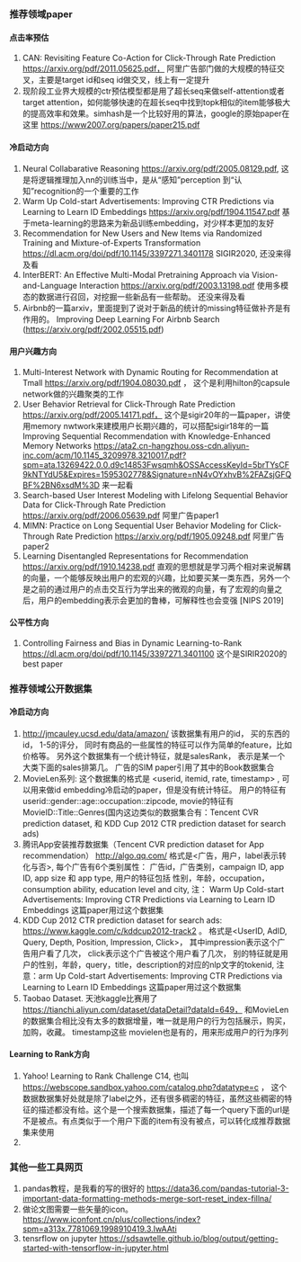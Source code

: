### 推荐领域paper
#### 点击率预估
1. CAN: Revisiting Feature Co-Action for Click-Through Rate Prediction https://arxiv.org/pdf/2011.05625.pdf， 阿里广告部门做的大规模的特征交叉，主要是target id和seq id做交叉，线上有一定提升
2. 现阶段工业界大规模的ctr预估模型都是用了超长seq来做self-attention或者target attention，如何能够快速的在超长seq中找到topk相似的item能够极大的提高效率和效果。simhash是一个比较好用的算法，google的原始paper在这里 https://www2007.org/papers/paper215.pdf 
#### 冷启动方向
1. Neural Collabarative Reasoning https://arxiv.org/pdf/2005.08129.pdf, 这是将逻辑推理加入nn的训练当中，是从“感知”perception 到“认知”recognition的一个重要的工作
2. Warm Up Cold-start Advertisements: Improving CTR Predictions via Learning to Learn ID Embeddings https://arxiv.org/pdf/1904.11547.pdf 基于meta-learning的思路来为新品训练embedding，对少样本更加的友好
3. Recommendation for New Users and New Items via Randomized Training and Mixture-of-Experts Transformation https://dl.acm.org/doi/pdf/10.1145/3397271.3401178  SIGIR2020, 还没来得及看
4. InterBERT: An Effective Multi-Modal Pretraining Approach via Vision-and-Language Interaction https://arxiv.org/pdf/2003.13198.pdf 使用多模态的数据进行召回，对挖掘一些新品有一些帮助。 还没来得及看
5. Airbnb的一篇arxiv，里面提到了说对于新品的统计的missing特征做补齐是有作用的。 Improving Deep Learning For Airbnb Search (https://arxiv.org/pdf/2002.05515.pdf)

#### 用户兴趣方向
1. Multi-Interest Network with Dynamic Routing for Recommendation at Tmall https://arxiv.org/pdf/1904.08030.pdf ， 这个是利用hilton的capsule network做的兴趣聚类的工作
2. User Behavior Retrieval for Click-Through Rate Prediction https://arxiv.org/pdf/2005.14171.pdf， 这个是sigir20年的一篇paper，讲使用memory nwtwork来建模用户长期兴趣的，可以搭配sigir18年的一篇Improving Sequential Recommendation with Knowledge-Enhanced Memory Networks https://ata2.cn-hangzhou.oss-cdn.aliyun-inc.com/acm/10.1145_3209978.3210017.pdf?spm=ata.13269422.0.0.d9c14853Fwsqmh&OSSAccessKeyId=5brTYsCF9kNTYdU5&Expires=1595302778&Signature=nN4vOYxhvB%2FAZsjGFQBF%2BN6xsdM%3D  来一起看  
3. Search-based User Interest Modeling with Lifelong Sequential Behavior Data for Click-Through Rate Prediction  https://arxiv.org/pdf/2006.05639.pdf 阿里广告paper1
4. MIMN: Practice on Long Sequential User Behavior Modeling for Click-Through Rate Prediction https://arxiv.org/pdf/1905.09248.pdf 阿里广告paper2
5. Learning Disentangled Representations for Recommendation https://arxiv.org/pdf/1910.14238.pdf 直观的思想就是学习两个相对来说解耦的向量，一个能够反映出用户的宏观的兴趣，比如要买某一类东西，另外一个是之前的通过用户的点击交互行为学出来的微观的向量，有了宏观的向量之后，用户的embedding表示会更加的鲁棒，可解释性也会变强 [NIPS 2019]

#### 公平性方向
1. Controlling Fairness and Bias in Dynamic Learning-to-Rank https://dl.acm.org/doi/pdf/10.1145/3397271.3401100 这个是SIRIR2020的best paper

### 推荐领域公开数据集
#### 冷启动方向
1. http://jmcauley.ucsd.edu/data/amazon/ 该数据集有用户的id， 买的东西的id， 1-5的评分， 同时有商品的一些属性的特征可以作为简单的feature，比如 价格等。 另外这个数据集有一个统计特征，就是salesRank， 表示是某一个大类下面的sales排第几。 广告的SIM paper引用了其中的Book数据集合
2. MovieLen系列: 这个数据集的格式是  <userid, itemid, rate, timestamp> , 可以用来做id embedding冷启动的paper，但是没有统计特征。 用户的特征有 userid::gender::age::occupation::zipcode, movie的特征有MovieID::Title::Genres(国内这边类似的数据集合有：Tencent CVR prediction dataset, 和 KDD Cup 2012 CTR prediction dataset for search ads)
3. 腾讯App安装推荐数据集（Tencent CVR prediction dataset for App recommendation） http://algo.qq.com/ 格式是<广告，用户，label表示转化与否>, 每个广告有6个类别属性： 广告id，广告类别，campaign ID, app ID, app size 和 app type, 用户的特征包括 性别，年龄，occupation， consumption ability, education level and city, 注： Warm Up Cold-start Advertisements: Improving CTR Predictions via Learning to Learn ID Embeddings 这篇paper用过这个数据集 
4. KDD Cup 2012 CTR prediction dataset for search ads: https://www.kaggle.com/c/kddcup2012-track2 。 格式是<UserID, AdID, Query, Depth, Position, Impression, Click>， 其中impression表示这个广告用户看了几次， click表示这个广告被这个用户看了几次， 别的特征就是用户的性别，年龄，query，title，description的对应的nlp文字的tokenid, 注意：arm Up Cold-start Advertisements: Improving CTR Predictions via Learning to Learn ID Embeddings 这篇paper用过这个数据集
5. Taobao Dataset. 天池kaggle比赛用了 https://tianchi.aliyun.com/dataset/dataDetail?dataId=649， 和MovieLen的数据集合相比没有太多的数据增量，唯一就是用户的行为包括展示，购买，加购，收藏。 timestamp这些 movielen也是有的，用来形成用户的行为序列

#### Learning to Rank方向
1. Yahoo! Learning to Rank Challenge C14, 也叫 https://webscope.sandbox.yahoo.com/catalog.php?datatype=c ， 这个数据数据集好处就是除了label之外，还有很多稠密的特征，虽然这些稠密的特征的描述都没有给。这个是一个搜索数据集，描述了每一个query下面的url是不是被点。有点类似于一个用户下面的item有没有被点，可以转化成推荐数据集来使用
2. 

### 其他一些工具网页
1. pandas教程，是我看的写的很好的 https://data36.com/pandas-tutorial-3-important-data-formatting-methods-merge-sort-reset_index-fillna/
2. 做论文图需要一些矢量的icon。 https://www.iconfont.cn/plus/collections/index?spm=a313x.7781069.1998910419.3.IwAAti
3. tensrflow on jupyter https://sdsawtelle.github.io/blog/output/getting-started-with-tensorflow-in-jupyter.html
